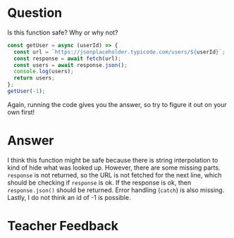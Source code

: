 # Question

Is this function safe? Why or why not?

```js
const getUser = async (userId) => {
  const url = `https://jsonplaceholder.typicode.com/users/${userId}`;
  const response = await fetch(url);
  const users = await response.json();
  console.log(users);
  return users;
};
getUser(-1);
```

Again, running the code gives you the answer, so try to figure it out on your own first!

# Answer

I think this function might be safe because there is string interpolation to kind of hide what was looked up. However, there are some missing parts. `response` is not returned, so the URL is not fetched for the next line, which should be checking if `response` is ok. If the response is ok, then `response.json()` should be returned. Error handling (`catch`) is also missing. Lastly, I do not think an id of -1 is possible.

# Teacher Feedback
